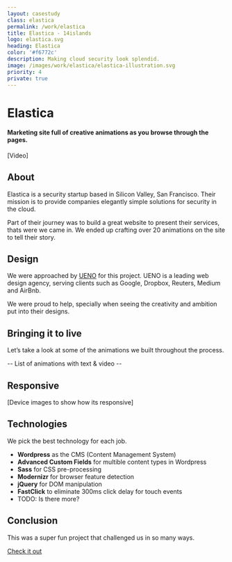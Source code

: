 ```yaml
---
layout: casestudy
class: elastica
permalink: /work/elastica
title: Elastica - 14islands
logo: elastica.svg
heading: Elastica
color: '#f6772c'
description: Making cloud security look splendid.
image: /images/work/elastica/elastica-illustration.svg
priority: 4
private: true
---
```


# Elastica

#### Marketing site full of creative animations as you browse through the pages.

[Video]

## About

Elastica is a security startup based in Silicon Valley, San Francisco. Their mission is to provide companies elegantly simple solutions for security in the cloud.

Part of their journey was to build a great website to present their services, thats were we came in. We ended up crafting over 20 animations on the site to tell their story.

## Design

We were approached by [UENO](http://ueno.co) for this project. UENO is a leading web design agency, serving clients such as Google, Dropbox, Reuters, Medium and AirBnb.

We were proud to help, specially when seeing the creativity and ambition put into their designs.


## Bringing it to live

Let’s take a look at some of the animations we built throughout the process.

-- List of animations with text & video --



## Responsive

[Device images to show how its responsive]

## Technologies

We pick the best technology for each job.

- **Wordpress** as the CMS (Content Management System)
- **Advanced Custom Fields** for multible content types in Wordpress
- **Sass** for CSS pre-processing
- **Modernizr** for browser feature detection
- **jQuery** for DOM manipulation
- **FastClick** to eliminate 300ms click delay for touch events
- TODO: Is there more?

## Conclusion

This was a super fun project that challenged us in so many ways.

[Check it out](http://elastica.net/)
